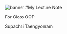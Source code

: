 ![banner](https://www.pinterest.com/pin/3588874695821480/(https://i.pinimg.com/474x/fc/86/4d/fc864db2c289fb8180f6f748540e4858.jpg)https://i.pinimg.com/474x/fc/86/4d/fc864db2c289fb8180f6f748540e4858.jpg)
#My Lecture Note

For Class OOP

Supachai Taengyonram

